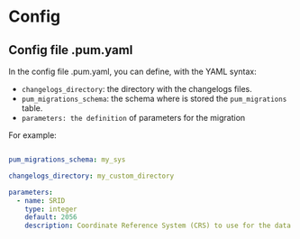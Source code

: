 
# Config

## Config file .pum.yaml

In the config file .pum.yaml, you can define, with the YAML syntax:

* `changelogs_directory`: the directory with the changelogs files.
* `pum_migrations_schema`: the schema where is stored the `pum_migrations` table.
* `parameters: the definition` of parameters for the migration

For example:  
```yaml

pum_migrations_schema: my_sys

changelogs_directory: my_custom_directory

parameters:
  - name: SRID
    type: integer
    default: 2056
    description: Coordinate Reference System (CRS) to use for the data. This is used for the geometry column in the database. Default is 2056 (CH1903+ / LV95).

```  
